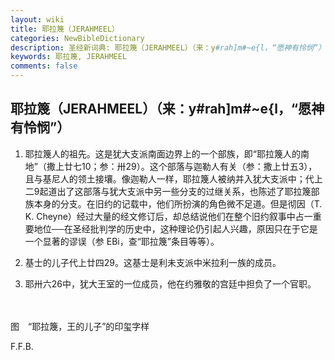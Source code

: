 ```yaml
---
layout: wiki
title: 耶拉篾（JERAHMEEL）
categories: NewBibleDictionary
description: 圣经新词典: 耶拉篾（JERAHMEEL）（来：y#rah]m#~e{l，“愿神有怜悯”）
keywords: 耶拉篾, JERAHMEEL
comments: false
---
```


## 耶拉篾（JERAHMEEL）（来：y#rah]m#~e{l，“愿神有怜悯”）

1. 耶拉篾人的祖先。这是犹大支派南面边界上的一个部族，即“耶拉篾人的南地”（撒上廿七10；参：卅29）。这个部落与迦勒人有关（参：撒上廿五3），且与基尼人的领土接壤。像迦勒人一样，耶拉篾人被纳并入犹大支派中；代上二9起道出了这部落与犹大支派中另一些分支的过继关系，也陈述了耶拉篾部族本身的分支。在旧约的记载中，他们所扮演的角色微不足道。但是彻因（T. K. Cheyne）经过大量的经文修订后，却总结说他们在整个旧约叙事中占一重要地位──在圣经批判学的历史中，这种理论仍引起人兴趣，原因只在于它是一个显著的谬误（参 EBi，查“耶拉篾”条目等等）。

2. 基士的儿子代上廿四29。这基士是利未支派中米拉利一族的成员。

3. 耶卅六26中，犹大王室的一位成员，他在约雅敬的宫廷中担负了一个官职。

　





图　“耶拉篾，王的儿子”的印玺字样

F.F.B.








